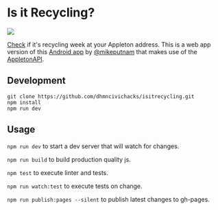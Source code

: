 Is it Recycling?
================

![](https://travis-ci.org/dhmncivichacks/isitrecyclingweek-web.svg?branch=master)

[Check](http://dhmncivichacks.github.io/isitrecyclingweek-web/) if it's recycling week at your Appleton address. This is a web app version of this [Android app](https://github.com/dhmncivichacks/isitrecyclingweek) by [@mikeputnam](https://github.com/mikeputnam) that makes use of the [AppletonAPI](https://github.com/dhmncivichacks/appletonapi).

Development
-----------
```
git clone https://github.com/dhmncivichacks/isitrecycling.git
npm install
npm run dev
```

Usage
-----

`npm run dev` to start a dev server that will watch for changes.

`npm run build` to build production quality js.

`npm test` to execute linter and tests.

`npm run watch:test` to execute tests on change.

`npm run publish:pages --silent` to publish latest changes to gh-pages.
